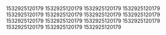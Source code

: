 1532925120179
1532925120179
1532925120179
1532925120179
1532925120179
1532925120179
1532925120179
1532925120179
1532925120179
1532925120179
1532925120179
1532925120179
1532925120179
1532925120179
1532925120179